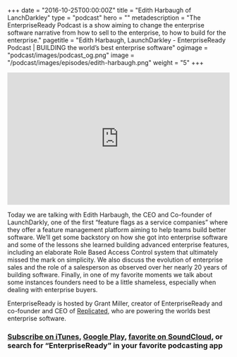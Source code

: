 +++
date = "2016-10-25T00:00:00Z"
title = "Edith Harbaugh of LanchDarkley"
type = "podcast"
hero = ""
metadescription = "The EnterpriseReady Podcast is a show aiming to change the enterprise software narrative from how to sell to the enterprise, to how to build for the enterprise."
pagetitle = "Edith Harbaugh, LaunchDarkley - EnterpriseReady Podcast | BUILDING the world’s best enterprise software"
ogimage = "podcast/images/podcast_og.png"
image = "/podcast/images/episodes/edith-harbaugh.png"
weight = "5"
+++

<iframe width="100%" height="300" scrolling="no" frameborder="no" allow="autoplay" src="https://w.soundcloud.com/player/?url=https%3A//api.soundcloud.com/tracks/585184320&color=%23ee5042&auto_play=false&hide_related=false&show_comments=true&show_user=true&show_reposts=false&show_teaser=true&visual=true"></iframe>

Today we are talking with Edith Harbaugh, the CEO and Co-founder of LaunchDarkly, one of the first “feature flags as a service companies” where they offer a feature management platform aiming to help teams build better software. We’ll get some backstory on how she got into enterprise software and some of the lessons she learned building advanced enterprise features, including an elaborate Role Based Access Control system that ultimately missed the mark on simplicity. We also discuss the evolution of enterprise sales and the role of a salesperson as observed over her nearly 20 years of building software. Finally, in one of my favorite moments we talk about some instances founders need to be a little shameless, especially when dealing with enterprise buyers.

EnterpriseReady is hosted by Grant Miller, creator of EnterpriseReady and co-founder and CEO of [Replicated](https://www.replicated.com), who are powering the worlds best enterprise software.

### [Subscribe on iTunes](https://itunes.apple.com/us/podcast/ep-5-evolution-enterprise-edith-harbaugh-launchdarkly/id1437951282?i=1000431194083&mt=2), [Google Play](https://play.google.com/music/listen?u=0#/ps/Iq3uifjva44tdvm2orhu4apvjtu), [favorite on SoundCloud](https://soundcloud.com/heavybit/sets/enterpriseready), or search for “EnterpriseReady” in your favorite podcasting app
